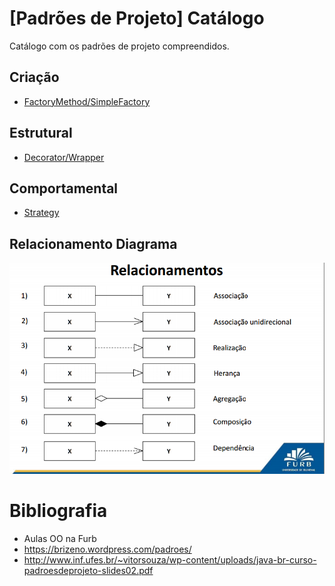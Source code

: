 # [Padrões de Projeto] Catálogo
Catálogo com os padrões de projeto compreendidos.

## Criação
* [FactoryMethod/SimpleFactory](src/padroes/criacao/factoryMethod)

## Estrutural
* [Decorator/Wrapper](src/padroes/estrutural/decorator)

## Comportamental
* [Strategy](src/padroes/comportamental/strategy)

## Relacionamento Diagrama
![alt tag](relacionamentos_diagrama.jpg)

# Bibliografia
* Aulas OO na Furb
* https://brizeno.wordpress.com/padroes/
* http://www.inf.ufes.br/~vitorsouza/wp-content/uploads/java-br-curso-padroesdeprojeto-slides02.pdf
